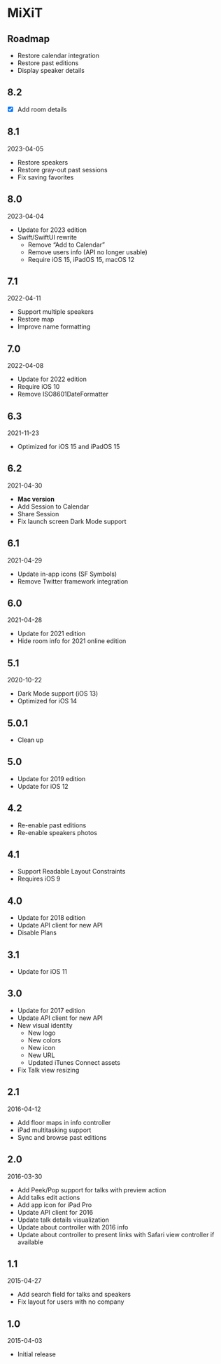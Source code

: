 # MiXiT

## Roadmap

- Restore calendar integration
- Restore past editions
- Display speaker details


## 8.2

- [x] Add room details

 
## 8.1

2023-04-05

- Restore speakers
- Restore gray-out past sessions
- Fix saving favorites


## 8.0

2023-04-04

- Update for 2023 edition
- Swift/SwiftUI rewrite
    - Remove “Add to Calendar”
    - Remove users info (API no longer usable)
    - Require iOS 15, iPadOS 15, macOS 12


## 7.1

2022-04-11

- Support multiple speakers
- Restore map
- Improve name formatting


## 7.0

2022-04-08

- Update for 2022 edition
- Require iOS 10
- Remove ISO8601DateFormatter


## 6.3

2021-11-23

- Optimized for iOS 15 and iPadOS 15


## 6.2

2021-04-30

- **Mac version**
- Add Session to Calendar
- Share Session
- Fix launch screen Dark Mode support


## 6.1

2021-04-29

- Update in-app icons (SF Symbols)
- Remove Twitter framework integration


## 6.0

2021-04-28

- Update for 2021 edition
- Hide room info for 2021 online edition


## 5.1

2020-10-22

- Dark Mode support (iOS 13)
- Optimized for iOS 14


## 5.0.1

- Clean up


## 5.0

- Update for 2019 edition
- Update for iOS 12


## 4.2

- Re-enable past editions
- Re-enable speakers photos


## 4.1

- Support Readable Layout Constraints
- Requires iOS 9


## 4.0

- Update for 2018 edition
- Update API client for new API
- Disable Plans


## 3.1

- Update for iOS 11


## 3.0

- Update for 2017 edition
- Update API client for new API
- New visual identity
    - New logo
    - New colors
    - New icon
    - New URL
    - Updated iTunes Connect assets
- Fix Talk view resizing


## 2.1

2016-04-12

- Add floor maps in info controller
- iPad multitasking support
- Sync and browse past editions


## 2.0

2016-03-30

- Add Peek/Pop support for talks with preview action
- Add talks edit actions
- Add app icon for iPad Pro
- Update API client for 2016
- Update talk details visualization
- Update about controller with 2016 info
- Update about controller to present links with Safari view controller if available


## 1.1

2015-04-27

- Add search field for talks and speakers
- Fix layout for users with no company


## 1.0

2015-04-03

- Initial release

